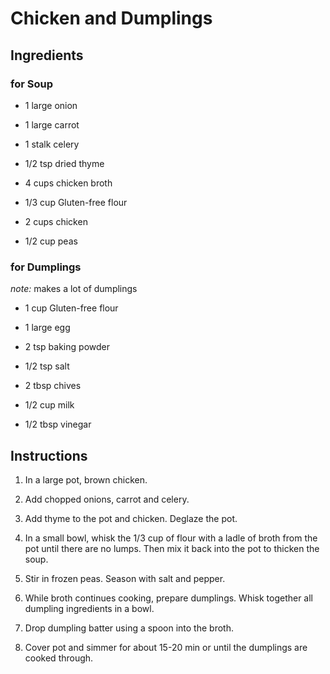 # Chicken and Dumplings

## Ingredients

### for Soup

* 1 large onion

* 1 large carrot

* 1 stalk celery

* 1/2 tsp dried thyme

* 4 cups chicken broth

* 1/3 cup Gluten-free flour

* 2 cups chicken

* 1/2 cup peas

### for Dumplings

*note:* makes a lot of dumplings

* 1 cup Gluten-free flour

* 1 large egg

* 2 tsp baking powder

* 1/2 tsp salt

* 2 tbsp chives

* 1/2 cup milk

* 1/2 tbsp vinegar

## Instructions

1. In a large pot, brown chicken.

2. Add chopped onions, carrot and celery.

3. Add thyme to the pot and chicken. Deglaze the pot.

4. In a small bowl, whisk the 1/3 cup of flour with a ladle of broth from the pot until there are no lumps. Then mix it back into the pot to thicken the soup.

5. Stir in frozen peas. Season with salt and pepper.

6. While broth continues cooking, prepare dumplings. Whisk together all dumpling ingredients in a bowl.

7. Drop dumpling batter using a spoon into the broth.

8. Cover pot and simmer for about 15-20 min or until the dumplings are cooked through.
